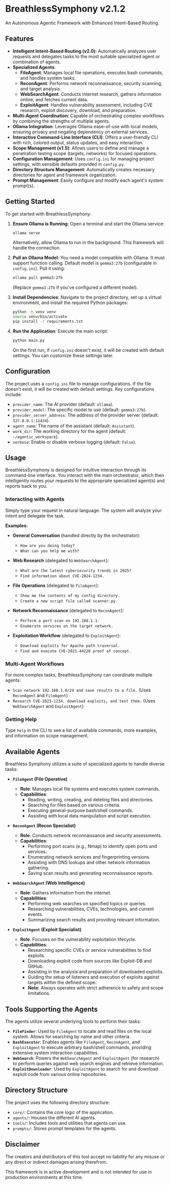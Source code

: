 # BreathlessSymphony v2.1.2
An Autonomous Agentic Framework with Enhanced Intent-Based Routing.

## Features

*   **Intelligent Intent-Based Routing (v2.0)**: Automatically analyzes user requests and delegates tasks to the most suitable specialized agent or combination of agents.
*   **Specialized Agents**:
    *   **FileAgent**: Manages local file operations, executes bash commands, and handles system tasks.
    *   **ReconAgent**: Performs network reconnaissance, security scanning, and target analysis.
    *   **WebSearchAgent**: Conducts internet research, gathers information online, and fetches current data.
    *   **ExploitAgent**: Handles vulnerability assessment, including CVE research, exploit discovery, download, and preparation.
*   **Multi-Agent Coordination**: Capable of orchestrating complex workflows by combining the strengths of multiple agents.
*   **Ollama Integration**: Leverages Ollama ease-of-use with local models, ensuring privacy and negating dependency on external services.
*   **Interactive Command-Line Interface (CLI)**: Offers a user-friendly CLI with rich, colored output, status updates, and easy interaction.
*   **Scope Management (v1.5)**: Allows users to define and manage a penetration testing scope (targets, networks) for focused operations.
*   **Configuration Management**: Uses `config.ini` for managing project settings, with sensible defaults provided in `config.py`.
*   **Directory Structure Management**: Automatically creates necessary directories for agent and framework organization.
*   **Prompt Management**: Easily configure and modify each agent's system prompt(s).

## Getting Started

To get started with BreathlessSymphony:

1.  **Ensure Ollama is Running**:
    Open a terminal and start the Ollama service:
    ```bash
    ollama serve
    ```
    Alternatively, allow Ollama to run in the background. This framework will handle the connection.

2.  **Pull an Ollama Model**:
    You need a model compatible with Ollama. It must support function calling. Default model is `gemma3:27b` (configurable in `config.ini`). Pull it using:
    ```bash
    ollama pull gemma3:27b
    ```
    (Replace `gemma3:27b` if you've configured a different model).

3.  **Install Dependencies**:
    Navigate to the project directory, set up a virtual environment, and install the required Python packages:
    ```bash
    python -m venv venv
    source venv/bin/activate
    pip install -r requirements.txt
    ```

4.  **Run the Application**:
    Execute the main script:
    ```bash
    python main.py
    ```
    On the first run, if `config.ini` doesn't exist, it will be created with default settings. You can customize these settings later.

## Configuration

The project uses a `config.ini` file to manage configurations. If the file doesn't exist, it will be created with default settings. Key configurations include:

*   `provider_name`: The AI provider (default: `ollama`).
*   `provider_model`: The specific model to use (default: `gemma3:27b`).
*   `provider_server_address`: The address of the provider server (default: `127.0.0.1:11434`).
*   `agent_name`: The name of the assistant (default: `Assistant`).
*   `work_dir`: The working directory for the agent (default: `~/agentic_workspace`).
*   `verbose`: Enable or disable verbose logging (default: `False`).

## Usage

BreathlessSymphony is designed for intuitive interaction through its command-line interface. You interact with the main orchestrator, which then intelligently routes your requests to the appropriate specialized agent(s) and reports back to you.

### Interacting with Agents

Simply type your request in natural language. The system will analyze your intent and delegate the task.

**Examples:**

*   **General Conversation** (handled directly by the orchestrator):
    *   `How are you doing today?`
    *   `What can you help me with?`

*   **Web Research** (delegated to `WebSearchAgent`):
    *   `What are the latest cybersecurity trends in 2025?`
    *   `Find information about CVE-2024-1234.`

*   **File Operations** (delegated to `FileAgent`):
    *   `Show me the contents of my config directory.`
    *   `Create a new script file called scanner.py.`

*   **Network Reconnaissance** (delegated to `ReconAgent`):
    *   `Perform a port scan on 192.168.1.1.`
    *   `Enumerate services on the target network.`

*   **Exploitation Workflow** (delegated to `ExploitAgent`):
    *   `Download exploits for Apache path traversal.`
    *   `Find and execute CVE-2021-44228 proof of concept.`

### Multi-Agent Workflows

For more complex tasks, BreathlessSymphony can coordinate multiple agents:

*   `Scan network 192.168.1.0/24 and save results to a file.` (Uses `ReconAgent` and `FileAgent`)
*   `Research CVE-2023-1234, download exploits, and test them.` (Uses `WebSearchAgent` and `ExploitAgent`)

### Getting Help

Type `help` in the CLI to see a list of available commands, more examples, and information on scope management.

## Available Agents

Breathless Symphony utilizes a suite of specialized agents to handle diverse tasks:

*   **`FileAgent` (File Operative)**
    *   **Role**: Manages local file systems and executes system commands.
    *   **Capabilities**:
        *   Reading, writing, creating, and deleting files and directories.
        *   Searching for files based on various criteria.
        *   Executing general-purpose bash/shell commands.
        *   Assisting with local data manipulation and script execution.

*   **`ReconAgent` (Recon Specialist)**
    *   **Role**: Conducts network reconnaissance and security assessments.
    *   **Capabilities**:
        *   Performing port scans (e.g., Nmap) to identify open ports and services.
        *   Enumerating network services and fingerprinting versions.
        *   Assisting with DNS lookups and other network information gathering.
        *   Saving scan results and generating reconnaissance reports.

*   **`WebSearchAgent` (Web Intelligence)**
    *   **Role**: Gathers information from the internet.
    *   **Capabilities**:
        *   Performing web searches on specified topics or queries.
        *   Researching vulnerabilities, CVEs, technologies, and current events.
        *   Summarizing search results and providing relevant information.

*   **`ExploitAgent` (Exploit Specialist)**
    *   **Role**: Focuses on the vulnerability exploitation lifecycle.
    *   **Capabilities**:
        *   Researching specific CVEs or service vulnerabilities to find exploits.
        *   Downloading exploit code from sources like Exploit-DB and GitHub.
        *   Assisting in the analysis and preparation of downloaded exploits.
        *   Guiding the setup of listeners and execution of exploits against targets within the defined scope.
        *   **Note**: Always operates with strict adherence to safety and scope limitations.

## Tools Supporting the Agents

The agents utilize several underlying tools to perform their tasks:

*   **`FileFinder`**: Used by `FileAgent` to locate and read files on the local system. Allows for searching by name and other criteria.
*   **`BashExecutor`**: Enables agents like `FileAgent`, `ReconAgent`, and `ExploitAgent` to execute arbitrary bash/shell commands, providing extensive system interaction capabilities.
*   **`WebSearch`**: Powers the `WebSearchAgent` and `ExploitAgent` (for research) to perform queries against web search engines and retrieve information.
*   **`ExploitDownloader`**: Used by `ExploitAgent` to search for and download exploit code from various online repositories.

## Directory Structure

The project uses the following directory structure:

*   `core/`: Contains the core logic of the application.
*   `agents/`: Houses the different AI agents.
*   `tools/`: Includes tools and utilities that agents can use.
*   `prompts/`: Stores prompt templates for the agents.

## Disclaimer

The creators and distributors of this tool accept no liability for any misuse or any direct or indirect damages arising therefrom.

This framework is in active development and is not intended for use in production environments at this time.
